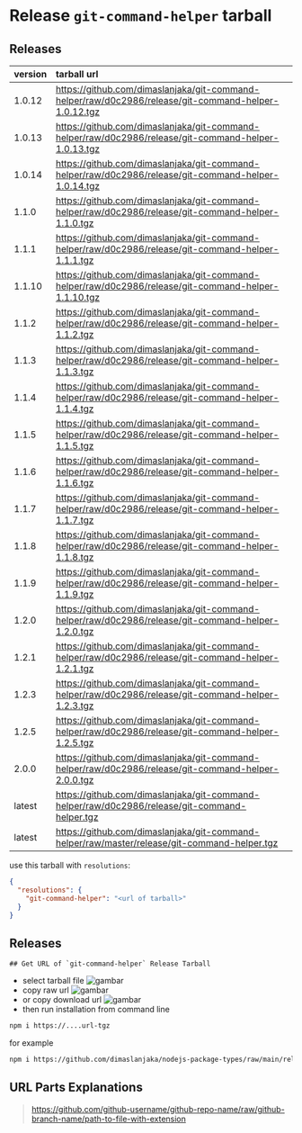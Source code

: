 # Release `git-command-helper` tarball
## Releases
| version | tarball url |
| :--- | :--- |
| 1.0.12 | https://github.com/dimaslanjaka/git-command-helper/raw/d0c2986/release/git-command-helper-1.0.12.tgz |
| 1.0.13 | https://github.com/dimaslanjaka/git-command-helper/raw/d0c2986/release/git-command-helper-1.0.13.tgz |
| 1.0.14 | https://github.com/dimaslanjaka/git-command-helper/raw/d0c2986/release/git-command-helper-1.0.14.tgz |
| 1.1.0 | https://github.com/dimaslanjaka/git-command-helper/raw/d0c2986/release/git-command-helper-1.1.0.tgz |
| 1.1.1 | https://github.com/dimaslanjaka/git-command-helper/raw/d0c2986/release/git-command-helper-1.1.1.tgz |
| 1.1.10 | https://github.com/dimaslanjaka/git-command-helper/raw/d0c2986/release/git-command-helper-1.1.10.tgz |
| 1.1.2 | https://github.com/dimaslanjaka/git-command-helper/raw/d0c2986/release/git-command-helper-1.1.2.tgz |
| 1.1.3 | https://github.com/dimaslanjaka/git-command-helper/raw/d0c2986/release/git-command-helper-1.1.3.tgz |
| 1.1.4 | https://github.com/dimaslanjaka/git-command-helper/raw/d0c2986/release/git-command-helper-1.1.4.tgz |
| 1.1.5 | https://github.com/dimaslanjaka/git-command-helper/raw/d0c2986/release/git-command-helper-1.1.5.tgz |
| 1.1.6 | https://github.com/dimaslanjaka/git-command-helper/raw/d0c2986/release/git-command-helper-1.1.6.tgz |
| 1.1.7 | https://github.com/dimaslanjaka/git-command-helper/raw/d0c2986/release/git-command-helper-1.1.7.tgz |
| 1.1.8 | https://github.com/dimaslanjaka/git-command-helper/raw/d0c2986/release/git-command-helper-1.1.8.tgz |
| 1.1.9 | https://github.com/dimaslanjaka/git-command-helper/raw/d0c2986/release/git-command-helper-1.1.9.tgz |
| 1.2.0 | https://github.com/dimaslanjaka/git-command-helper/raw/d0c2986/release/git-command-helper-1.2.0.tgz |
| 1.2.1 | https://github.com/dimaslanjaka/git-command-helper/raw/d0c2986/release/git-command-helper-1.2.1.tgz |
| 1.2.3 | https://github.com/dimaslanjaka/git-command-helper/raw/d0c2986/release/git-command-helper-1.2.3.tgz |
| 1.2.5 | https://github.com/dimaslanjaka/git-command-helper/raw/d0c2986/release/git-command-helper-1.2.5.tgz |
| 2.0.0 | https://github.com/dimaslanjaka/git-command-helper/raw/d0c2986/release/git-command-helper-2.0.0.tgz |
| latest | https://github.com/dimaslanjaka/git-command-helper/raw/d0c2986/release/git-command-helper.tgz |
| latest | https://github.com/dimaslanjaka/git-command-helper/raw/master/release/git-command-helper.tgz |

use this tarball with `resolutions`:
```json
{
  "resolutions": {
    "git-command-helper": "<url of tarball>"
  }
}
```

## Releases

    ## Get URL of `git-command-helper` Release Tarball
- select tarball file
![gambar](https://user-images.githubusercontent.com/12471057/203216375-8af4b5d9-00c2-40fb-8d3d-d220beaabd46.png)
- copy raw url
![gambar](https://user-images.githubusercontent.com/12471057/203216508-7590cbb9-a1ce-47d6-96ca-8d82149f0762.png)
- or copy download url
![gambar](https://user-images.githubusercontent.com/12471057/203216541-3807d2c3-5213-49f3-b93d-c626dbae3b2e.png)
- then run installation from command line
```bash
npm i https://....url-tgz
```
for example
```bash
npm i https://github.com/dimaslanjaka/nodejs-package-types/raw/main/release/nodejs-package-types.tgz
```

## URL Parts Explanations
> https://github.com/github-username/github-repo-name/raw/github-branch-name/path-to-file-with-extension
